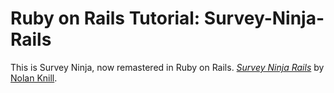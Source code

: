 # Ruby on Rails Tutorial: Survey-Ninja-Rails

This is Survey Ninja, now remastered in Ruby on Rails.
[*Survey Ninja Rails*](http://www.survey-ninja.com) by [Nolan Knill](http//www.nolanknill.com).